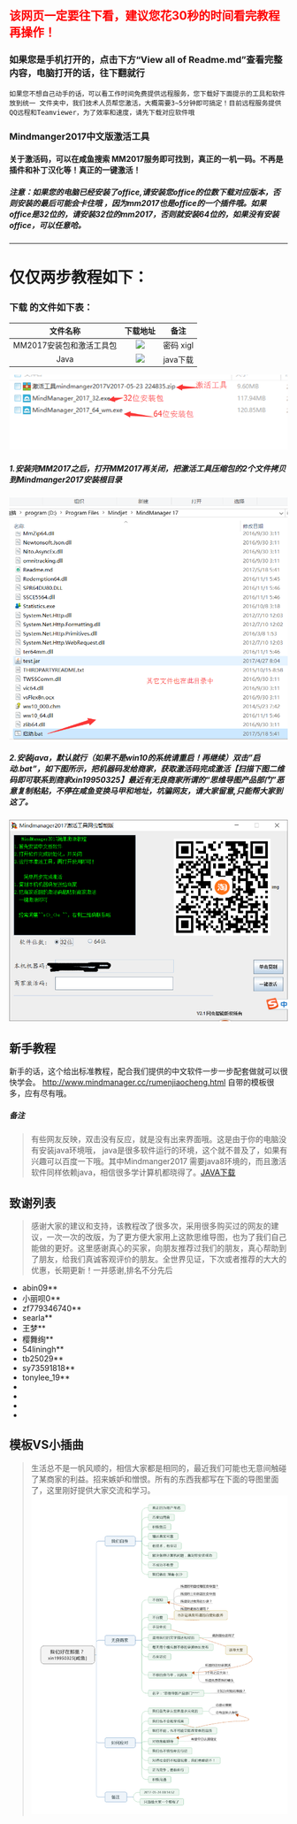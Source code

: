 ## <font color=red>该网页一定要往下看，建议您花30秒的时间看完教程再操作！</font>
### 如果您是手机打开的，点击下方“View all of Readme.md”查看完整内容，电脑打开的话，往下翻就行
` 如果您不想自己动手的话，可以看工作时间免费提供远程服务，您下载好下面提示的工具和软件放到统一
文件夹中，我们技术人员帮您激活，大概需要3~5分钟即可搞定！目前远程服务提供QQ远程和Teamviewer，为了效率和速度，请先下载对应软件哦 `

###  Mindmanger2017中文版激活工具
#### 关于激活码，可以在咸鱼搜索 MM2017服务即可找到，真正的一机一码。不再是插件和补丁汉化等！真正的一键激活！
#####  注意：如果您的电脑已经安装了office,请安装您office的位数下载对应版本，否则安装的最后可能会卡住哦 ，因为mm2017也是office的一个插件哦。如果office是32位的，请安装32位的mm2017，否则就安装64位的，如果没有安装office，可以任意哈。

***
# 仅仅两步教程如下：
###  **下载** 的文件如下表：
| 文件名称| 下载地址 |备注|
|:-----:|:-----:|:-----:|
| MM2017安装包和激活工具包| <a target= "_blank" title="网盘下载" href="http://pan.baidu.com/s/1gf1hPQF"><img src="http://www.easyicon.net/api/resizeApi.php?id=1205802&size=32"></a> |密码 xigl|
| Java| <a target= "_blank" title="java下载" href="http://rj.baidu.com/search/index/?kw=Java%2520Runtime%2520Environment">  <img src="http://www.easyicon.net/api/resizeApi.php?id=1205795&size=32"> </a>|java下载|
![界面主题图](./soft.png)
##### 1.安装完MM2017之后，打开MM2017再关闭，把激活工具压缩包的2个文件拷贝到Mindmanger2017安装根目录
![拷贝之后目录结构](./folderStruct.png)
##### 2.安装java，默认就行（如果不是win10的系统请重启！再继续）双击”启动.bat”，如下图所示，把机器码发给商家，获取激活码完成激活【扫描下图二维码即可联系到商家xin19950325】最近有无良商家所谓的“思维导图产品部门”恶意复制粘贴，不停在咸鱼变换马甲和地址，坑骗网友，请大家留意,只能帮大家到这了。
![界面主题图](./main.png)

## 新手教程
新手的话，这个给出标准教程，配合我们提供的中文软件一步一步配套做就可以很快学会。
http://www.mindmanager.cc/rumenjiaocheng.html
自带的模板很多，应有尽有哦。

##### 备注    #####
> 有些网友反映，双击没有反应，就是没有出来界面哦。这是由于你的电脑没有安装java环境哦，
java是很多软件运行的环境，这个就不普及了，如果有兴趣可以百度一下哦。其中Mindmanger2017
需要java8环境的，而且激活软件同样依赖java，相信很多学计算机都晓得了。[JAVA下载](http://rj.baidu.com/search/index/?kw=Java%2520Runtime%2520Environment)

## 致谢列表

> 感谢大家的建议和支持，该教程改了很多次，采用很多购买过的网友的建议，一次一次的改版，为了更方便大家用上这款思维导图，也为了我们自己能做的更好。这里感谢真心的买家，向朋友推荐过我们的朋友，真心帮助到了朋友，给我们真诚客观评价的朋友。全世界见证，下次或者推荐的大大的优惠，长期更新！一并感谢,排名不分先后


- abin09**
- 小丽呗0**
- zf779346740**
- searla**
- 王梦**
- 樱舞绚**
- 54liningh**
- tb25029**
- sy73591818**
- tonylee_19**
-
-
-
-
## 模板VS小插曲
> 生活总不是一帆风顺的，相信大家都是相同的，最近我们可能也无意间触碰了某商家的利益。招来嫉妒和憎恨。所有的东西我都写在下面的导图里面了，这里刚好提供大家交流和学习。
![小插曲](./our.png)
